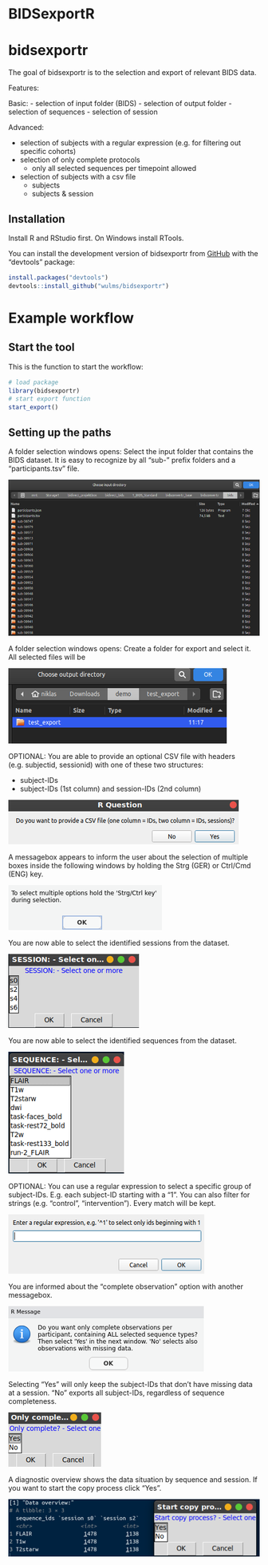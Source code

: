BIDSexportR
================

<!-- README.md is generated from README.Rmd. Please edit that file -->

# bidsexportr

<!-- badges: start -->
<!-- badges: end -->

The goal of bidsexportr is to the selection and export of relevant BIDS
data.

Features:

Basic: - selection of input folder (BIDS) - selection of output folder -
selection of sequences - selection of session

Advanced:

- selection of subjects with a regular expression (e.g. for filtering
  out specific cohorts)
- selection of only complete protocols
  - only all selected sequences per timepoint allowed
- selection of subjects with a csv file
  - subjects
  - subjects & session

## Installation

Install R and RStudio first. On Windows install RTools.

You can install the development version of bidsexportr from
[GitHub](https://github.com/) with the “devtools” package:

``` r
install.packages("devtools")
devtools::install_github("wulms/bidsexportr")
```

# Example workflow

## Start the tool

This is the function to start the workflow:

``` r
# load package
library(bidsexportr)
# start export function
start_export()
```

## Setting up the paths

A folder selection windows opens: Select the input folder that contains
the BIDS dataset. It is easy to recognize by all “sub-” prefix folders
and a “participants.tsv” file.

![input](img/0_input_folder.png)

A folder selection windows opens: Create a folder for export and select
it. All selected files will be

![input](img/1_output_folder.png)

OPTIONAL: You are able to provide an optional CSV file with headers
(e.g. subjectid, sessionid) with one of these two structures:

- subject-IDs
- subject-IDs (1st column) and session-IDs (2nd column)

![input](img/2_optional_csv.png)

A messagebox appears to inform the user about the selection of multiple
boxes inside the following windows by holding the Strg (GER) or Ctrl/Cmd
(ENG) key.

![input](img/3_message_select_multi.png)

You are now able to select the identified sessions from the dataset.

![input](img/4a_session_select.png)

You are now able to select the identified sequences from the dataset.

![input](img/4b_sequence_select.png)

OPTIONAL: You can use a regular expression to select a specific group of
subject-IDs. E.g. each subject-ID starting with a “1”. You can also
filter for strings (e.g. “control”, “intervention”). Every match will be
kept.

![input](img/5_optional_regex.png)

You are informed about the “complete observation” option with another
messagebox.

![input](img/6_message_complete_obs.png)

Selecting “Yes” will only keep the subject-IDs that don’t have missing
data at a session. “No” exports all subject-IDs, regardless of sequence
completeness.

![input](img/7_only_complete.png)

A diagnostic overview shows the data situation by sequence and session.
If you want to start the copy process click “Yes”.

![input](img/8_overview_start.png)
